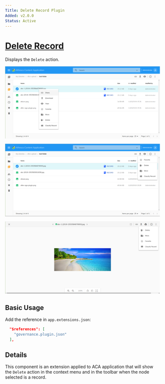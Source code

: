 ```yaml
---
Title: Delete Record Plugin
Added: v2.0.0
Status: Active
---
```


# [Delete Record](../../src/lib/record/effects/delete-record.effect.ts)

Displays the `Delete` action.

![Context menu after installation](../docassets/images/delete-context-menu.png)

![Toolbar menu after installation](../docassets/images/delete-tool-bar-menu.png)

![viewer menu after installation](../docassets/images/delete-viewer-menu.png)

## Basic Usage

Add the reference in `app.extensions.json`:

```json
  "$references": [
    "governance.plugin.json"
  ],
```

## Details

This component is an extension applied to ACA application that will show the `Delete` action in the context menu and in the toolbar when the node selected is a record.
